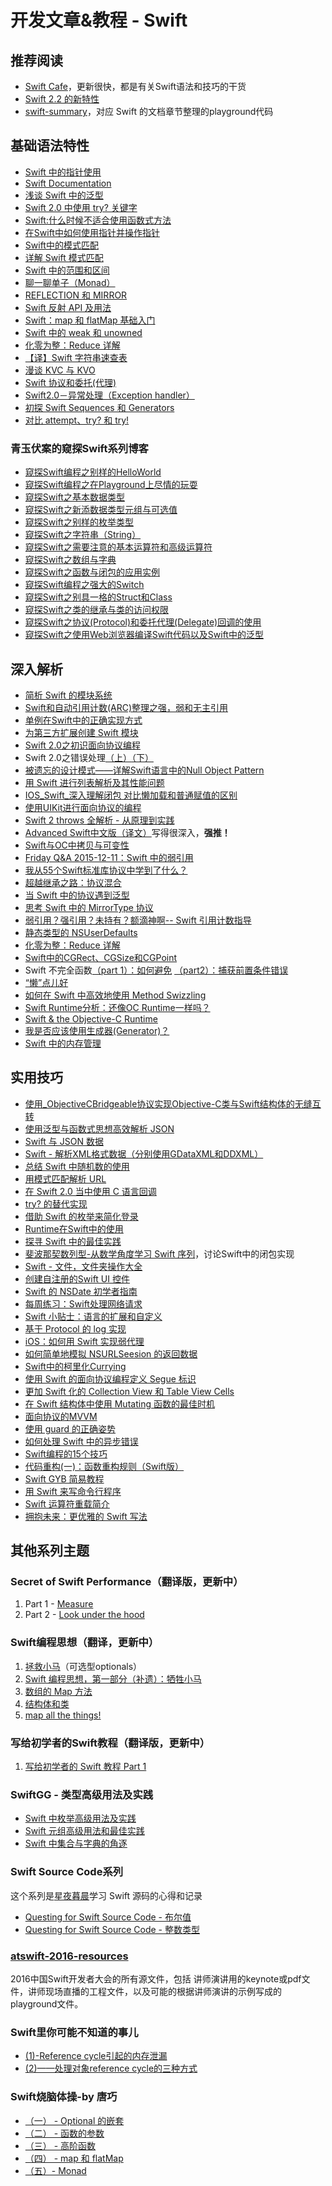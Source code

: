 # 开发文章&教程 - Swift
## 推荐阅读
- [Swift Cafe][1]，更新很快，都是有关Swift语法和技巧的干货
- [Swift 2.2 的新特性][2]
- [swift-summary][3]，对应 Swift 的文档章节整理的playground代码

## 基础语法特性
- [Swift 中的指针使用][4]
- [Swift Documentation][5]
- [浅谈 Swift 中的泛型][6]
- [Swift 2.0 中使用 try? 关键字][7]
- [Swift:什么时候不适合使用函数式方法][8]
- [在Swift中如何使用指针并操作指针][9]
- [Swift中的模式匹配][10]
- [详解 Swift 模式匹配][11]
- [Swift 中的范围和区间][12]
- [聊一聊单子（Monad）][13]
- [REFLECTION 和 MIRROR][14]
- [Swift 反射 API 及用法][15]
- [Swift：map 和 flatMap 基础入门][16]
- [Swift 中的 weak 和 unowned][17]
- [化零为整：Reduce 详解][18]
- [【译】Swift 字符串速查表][19]
- [漫谈 KVC 与 KVO][20]
- [Swift 协议和委托(代理)][21]
- [Swift2.0－异常处理（Exception handler）][22]
- [初探 Swift Sequences 和 Generators][23]
- [对比 attempt、try? 和 try!][24]

### 青玉伏案的窥探Swift系列博客
- [窥探Swift编程之别样的HelloWorld][25]
- [窥探Swift编程之在Playground上尽情的玩耍][26]
- [窥探Swift之基本数据类型][27]
- [窥探Swift之新添数据类型元组与可选值][28]
- [窥探Swift之别样的枚举类型][29]
- [窥探Swift之字符串（String）][30]
- [窥探Swift之需要注意的基本运算符和高级运算符][31]
- [窥探Swift之数组与字典][32]
- [窥探Swift之函数与闭包的应用实例][33]
- [窥探Swift编程之强大的Switch][34]
- [窥探Swift之别具一格的Struct和Class][35]
- [窥探Swift之类的继承与类的访问权限][36]
- [窥探Swift之协议(Protocol)和委托代理(Delegate)回调的使用][37]
- [窥探Swift之使用Web浏览器编译Swift代码以及Swift中的泛型][38]


## 深入解析
- [简析 Swift 的模块系统][39]
- [Swift和自动引用计数(ARC)整理之强，弱和无主引用][40]
- [单例在Swift中的正确实现方式][41]
- [为第三方扩展创建 Swift 模块][42]
- [Swift 2.0之初识面向协议编程][43]
- Swift 2.0之错误处理[（上）][44][（下）][45]
- [被遗忘的设计模式——详解Swift语言中的Null Object Pattern][46]
- [用 Swift 进行列表解析及其性能问题][47]
- [IOS\_Swift\_深入理解闭包 对比懒加载和普通赋值的区别][48]
- [使用UIKit进行面向协议的编程][49]
- [Swift 2 throws 全解析 - 从原理到实践][50]
- [Advanced Swift中文版（译文）][51]写得很深入，**强推！**
- [Swift与OC中拷贝与可变性][52]
- [Friday Q&A 2015-12-11：Swift 中的弱引用][53]
- [我从55个Swift标准库协议中学到了什么？][54]
- [超越继承之路：协议混合][55]
- [当 Swift 中的协议遇到泛型][56]
- [思考 Swift 中的 MirrorType 协议][57]
- [弱引用？强引用？未持有？额滴神啊-- Swift 引用计数指导][58]
- [静态类型的 NSUserDefaults][59]
- [化零为整：Reduce 详解][60]
- [Swift中的CGRect、CGSize和CGPoint][61]
- Swift 不完全函数[（part 1）：如何避免][62] [（part2）：捕获前置条件错误][63]
- [“懒”点儿好][64]
- [如何在 Swift 中高效地使用 Method Swizzling][65]
- [Swift Runtime分析：还像OC Runtime一样吗？][66]
- [Swift & the Objective-C Runtime][67]
- [我是否应该使用生成器(Generator)？][68]
- [Swift 中的内存管理][69]

## 实用技巧
- [使用\_ObjectiveCBridgeable协议实现Objective-C类与Swift结构体的无缝互转][70]
- [使用泛型与函数式思想高效解析 JSON][71]
- [Swift 与 JSON 数据][72]
- [Swift - 解析XML格式数据（分别使用GDataXML和DDXML）][73]
- [总结 Swift 中随机数的使用][74]
- [用模式匹配解析 URL][75]
- [在 Swift 2.0 当中使用 C 语言回调][76]
- [try? 的替代实现][77]
- [借助 Swift 的枚举来简化登录][78]
- [Runtime在Swift中的使用][79]
- [探寻 Swift 中的最佳实践][80]
- [斐波那契数列型-从数学角度学习 Swift 序列][81]，讨论Swift中的闭包实现
- [Swift - 文件，文件夹操作大全][82]
- [创建自注册的Swift UI 控件][83]
- [Swift 的 NSDate 初学者指南][84]
- [每周练习：Swift处理网络请求][85]
- [Swift 小贴士：语言的扩展和自定义][86]
- [基于 Protocol 的 log 实现][87]
- [iOS：如何用 Swift 实现弱代理][88]
- [如何简单地模拟 NSURLSeesion 的返回数据][89]
- [Swift中的柯里化Currying][90]
- [使用 Swift 的面向协议编程定义 Segue 标识][91]
- [更加 Swift 化的 Collection View 和 Table View Cells][92]
- [在 Swift 结构体中使用 Mutating 函数的最佳时机][93]
- [面向协议的MVVM][94]
- [使用 guard 的正确姿势][95]
- [如何处理 Swift 中的异步错误][96]
- [Swift编程的15个技巧][97]
- [代码重构(一)：函数重构规则（Swift版）][98]
- [Swift GYB 简易教程][99]
- [用 Swift 来写命令行程序][100]
- [Swift 运算符重载简介][101]
- [拥抱未来：更优雅的 Swift 写法][102]

## 其他系列主题
### Secret of Swift Performance（翻译版，更新中）
1. Part 1 - [Measure][103]
2. Part 2 - [Look under the hood][104]

### Swift编程思想（翻译，更新中）
1. [拯救小马][105]（可选型optionals）
2. [Swift 编程思想，第一部分（补遗）：牺牲小马][106]
2. [数组的 Map 方法][107]
3. [结构体和类][108]
1. [map all the things!][109]

### 写给初学者的Swift教程（翻译版，更新中）
1. [写给初学者的 Swift 教程 Part 1][110]

### SwiftGG - 类型高级用法及实践
- [Swift 中枚举高级用法及实践][111]
- [Swift 元组高级用法和最佳实践][112]
- [Swift 中集合与字典的角逐][113]

### Swift Source Code系列
这个系列是[星夜暮晨][114]学习 Swift 源码的心得和记录
- [Questing for Swift Source Code - 布尔值][115]
- [Questing for Swift Source Code -  整数类型][116]

### [atswift-2016-resources][117]
2016中国Swift开发者大会的所有源文件，包括 讲师演讲用的keynote或pdf文件，讲师现场直播的工程文件，以及可能的根据讲师演讲的示例写成的playground文件。

### Swift里你可能不知道的事儿
- [(1)-Reference cycle引起的内存泄漏][118]
- [(2)——处理对象reference cycle的三种方式][119]

### Swift烧脑体操-by 唐巧
- [（一） - Optional 的嵌套][120]
- [（二） - 函数的参数][121]
- [（三） - 高阶函数][122]
- [（四） - map 和 flatMap][123]
- [（五）- Monad][124]

[1]:	http://swiftcafe.io/ "Swift Cafe"
[2]:	http://chengway.in/swift-2-2-de-xin-te-xing/
[3]:	https://github.com/jakarmy/swift-summary "swift-summary"
[4]:	http://onevcat.com/2015/01/swift-pointer/
[5]:	http://nshipster.cn/swift-documentation/
[6]:	http://swift.gg/2015/09/16/swift-generics/ "浅谈 Swift 中的泛型"
[7]:	http://swift.gg/2015/08/31/swift-2-lets-try/ "Swift 2.0 中使用 try? 关键字"
[8]:	http://swift.gg/2015/08/28/swift_when_the_functional_approach_is_not_right/ "Swift:什么时候不适合使用函数式方法"
[9]:	https://github.com/icepy/_posts/issues/3
[10]:	http://swift.gg/2015/10/16/swift-pattern-matching/ "Swift中的模式匹配"
[11]:	http://swift.gg/2015/10/27/swift-pattern-matching-in-detail/ "详解 Swift 模式匹配"
[12]:	http://swift.gg/2015/10/26/swift-ranges-and-intervals/ "Swift 中的范围和区间"
[13]:	http://swift.gg/2015/10/30/lets-talk-about-monads/ "聊一聊单子（Monad）"
[14]:	http://swifter.tips/reflect/
[15]:	http://swift.gg/2015/11/23/swift-reflection-api-what-you-can-do/ "Swift 反射 API 及用法"
[16]:	http://swift.gg/2015/11/26/swift-map-and-flatmap/ "Swift：map 和 flatMap 基础入门"
[17]:	http://swift.gg/2015/12/02/swift-weak-and-unowned/ "Swift 中的 weak 和 unowned"
[18]:	http://swift.gg/2015/12/10/reduce-all-the-things/ "化零为整：Reduce 详解"
[19]:	http://www.cocoachina.com/swift/20151218/14746.html
[20]:	http://swiftcafe.io/2016/01/03/kvc/ "漫谈 KVC 与 KVO"
[21]:	http://www.cnblogs.com/xilanglang/p/5143613.html "Swift 协议和委托(代理)"
[22]:	http://www.cnblogs.com/GarveyCalvin/p/5081608.html "Swift2.0－异常处理（Exception handler）"
[23]:	http://swift.gg/2016/03/10/experimenting-with-swift-2-sequencetype-generatortype/ "初探 Swift Sequences 和 Generators"
[24]:	http://swift.gg/2016/04/15/swift-my-attempt-code-vs-try-and-try/ "对比 attempt、try? 和 try!"
[25]:	http://www.cnblogs.com/ludashi/p/4451207.html "窥探Swift编程之别样的HelloWorld"
[26]:	http://www.cnblogs.com/ludashi/p/4451481.html "窥探Swift编程之在Playground上尽情的玩耍"
[27]:	http://www.cnblogs.com/ludashi/p/4454496.html "窥探Swift之基本数据类型"
[28]:	http://www.cnblogs.com/ludashi/p/4711010.html "窥探Swift之新添数据类型元组与可选值"
[29]:	http://www.cnblogs.com/ludashi/p/4721158.html "窥探Swift之别样的枚举类型"
[30]:	http://www.cnblogs.com/ludashi/p/4725018.html "窥探Swift之字符串（String）"
[31]:	http://www.cnblogs.com/ludashi/p/4963036.html "窥探Swift之需要注意的基本运算符和高级运算符"
[32]:	http://www.cnblogs.com/ludashi/p/5006321.html "窥探Swift之数组与字典"
[33]:	http://www.cnblogs.com/ludashi/p/4968837.html "窥探Swift之函数与闭包的应用实例"
[34]:	http://www.cnblogs.com/ludashi/p/5033542.html "窥探Swift编程之强大的Switch"
[35]:	http://www.cnblogs.com/ludashi/p/5044196.html "窥探Swift之别具一格的Struct和Class"
[36]:	http://www.cnblogs.com/ludashi/p/5048831.html "窥探Swift之类的继承与类的访问权限"
[37]:	http://www.cnblogs.com/ludashi/p/5057858.html "窥探Swift之协议(Protocol)和委托代理(Delegate)回调的使用"
[38]:	http://www.cnblogs.com/ludashi/p/5066286.html "窥探Swift之使用Web浏览器编译Swift代码以及Swift中的泛型"
[39]:	http://www.cocoachina.com/industry/20140621/8904.html
[40]:	http://www.devtf.cn/?p=462
[41]:	http://www.devtf.cn/?p=937
[42]:	http://andelf.github.io/blog/2015/01/23/swift-3rd-library-install-as-swift-modules/
[43]:	http://www.swiftyper.com/Swift/introducing-protocol-oriented-programming-in-swift-2.html "Swift 2.0之初识面向协议编程"
[44]:	http://www.swiftyper.com/Swift/swift2_error_handling.html
[45]:	http://www.swiftyper.com/Swift/swift2_error_handling_part_2.html
[46]:	http://www.csdn.net/article/2015-11-17/2826234-null-object-pattern-in-swift
[47]:	http://swift.gg/2015/10/29/list-comprehensions-and-performance-with-swift/ "用 Swift 进行列表解析及其性能问题"
[48]:	http://blog.csdn.net/zimo2013/article/details/50073691 "IOS_Swift_深入理解闭包 对比懒加载和普通赋值的区别"
[49]:	http://www.cocoachina.com/ios/20151208/14581.html
[50]:	http://www.ibm.com/developerworks/cn/mobile/mo-cn-swift/index.html "Swift 2 throws 全解析 - 从原理到实践"
[51]:	http://www.jianshu.com/p/18744b078508 "Advanced Swift中文版"
[52]:	http://649395594.github.io/blog/2015/12/23/swiftyu-oczhong-kao-bei-yu-ke-bian-xing/ "Swift与OC中拷贝与可变性"
[53]:	http://swift.gg/2015/12/28/friday-qa-2015-12-11-swift-weak-references/ "Friday Q&A 2015-12-11：Swift 中的弱引用"
[54]:	http://www.cocoachina.com/swift/20160107/14868.html
[55]:	http://chengway.in/chao-yue-ji-cheng-zhi-lu-xie-yi-hun-he/
[56]:	http://chengway.in/dang-swift-zhong-de-fan-xing-yu-dao-xie-yi/
[57]:	http://segmentfault.com/a/1190000004388185 "思考 Swift 中的 MirrorType 协议"
[58]:	http://www.cocoachina.com/swift/20160202/15182.html
[59]:	http://swift.gg/2016/02/17/nsuserdefaults-static/ "静态类型的 NSUserDefaults"
[60]:	http://swift.gg/2015/12/10/reduce-all-the-things/ "化零为整：Reduce 详解"
[61]:	http://www.jianshu.com/p/da3c2c30e072 "Swift中的CGRect、CGSize和CGPoint"
[62]:	http://www.cocoachina.com/swift/20160321/15729.html
[63]:	http://www.cocoachina.com/swift/20160323/15751.html
[64]:	http://swift.gg/2016/03/25/being-lazy/ "“懒”点儿好"
[65]:	http://swift.gg/2016/03/29/effective-method-swizzling-with-swift/ "如何在 Swift 中高效地使用 Method Swizzling"
[66]:	http://mp.weixin.qq.com/s?__biz=MzA3ODg4MDk0Ng==&mid=403153173&idx=1&sn=c631f95b28a0eb4b842a9494e43a30e5
[67]:	http://nshipster.cn/swift-objc-runtime/ "Swift & the Objective-C Runtime"
[68]:	http://swift.gg/2016/04/14/should-i-be-using-a-generator-or-not/ "我是否应该使用生成器(Generator)？"
[69]:	http://forrestchang.github.io/2016/04/15/swift-arc-notes/
[70]:	http://southpeak.github.io/blog/2015/10/26/objectivecbridgeable-protocol-for-objectivec-class-and-swift-struct/
[71]:	http://codebuild.me/2015/09/14/efficient-json-in-swift-with-functional-concepts-and-generics/
[72]:	http://swiftcafe.io/2015/07/18/swift-json/
[73]:	http://www.hangge.com/blog/cache/detail_646.html
[74]:	http://www.cocoachina.com/swift/20151013/13624.html
[75]:	http://swift.gg/2015/09/15/urls-and-pattern-matching/
[76]:	http://swift.gg/2015/11/11/c-callbacks-in-swift/ "在 Swift 2.0 当中使用 C 语言回调"
[77]:	http://swift.gg/2015/10/13/alternatives-to-try-swiftlang/ "try? 的替代实现"
[78]:	https://realm.io/cn/news/david-east-simplifying-login-swift-enums/ "借助 Swift 的枚举来简化登录"
[79]:	https://github.com/icepy/_posts/issues/8
[80]:	https://realm.io/cn/news/gotocph-ash-furrow-best-practices-swift/ "探寻 Swift 中的最佳实践"
[81]:	http://swift.gg/2015/12/04/the-fibonacci-sequencetype/ "斐波那契数列型-从数学角度学习 Swift 序列"
[82]:	http://www.hangge.com/blog/cache/detail_527.html "Swift - 文件，文件夹操作大全"
[83]:	http://www.devtf.cn/?p=1162 "创建自注册的Swift UI 控件"
[84]:	http://swift.gg/2015/12/14/a-beginners-guide-to-nsdate-in-swift/ "Swift 的 NSDate 初学者指南"
[85]:	https://github.com/icepy/_posts/issues/10 "每周练习：Swift处理网络请求"
[86]:	http://www.cocoachina.com/swift/20151223/14774.html
[87]:	http://www.cocoachina.com/swift/20160118/14935.html
[88]:	http://swift.gg/2016/01/19/ios-weak-delegates-swift/ "iOS：如何用 Swift 实现弱代理"
[89]:	http://swift.gg/2016/01/22/an-easy-way-to-stub-nsurlsession/ "如何简单地模拟 NSURLSeesion 的返回数据"
[90]:	http://segmentfault.com/a/1190000004340919 "Swift中的柯里化Currying"
[91]:	http://swift.gg/2016/02/01/protocol-oriented-segue-identifiers-swift/ "使用 Swift 的面向协议编程定义 Segue 标识"
[92]:	http://swift.gg/2016/02/02/being-swifty-with-collection-view-and-table-view-cells/ "更加 Swift 化的 Collection View 和 Table View Cells"
[93]:	http://swift.gg/2016/02/06/when-to-use-mutating-functions-in-swift-structs/ "在 Swift 结构体中使用 Mutating 函数的最佳时机"
[94]:	http://liuduo.me/2015/12/13/pomvvm/ "面向协议的MVVM"
[95]:	http://swift.gg/2016/02/14/swift-guard-radix/ "使用 guard 的正确姿势"
[96]:	http://swift.gg/2016/02/16/async-errors/ "如何处理 Swift 中的异步错误"
[97]:	http://geek.csdn.net/news/detail/58593
[98]:	http://www.cnblogs.com/ludashi/p/5223241.html "代码重构(一)：函数重构规则（Swift版）"
[99]:	http://swift.gg/2016/03/04/a-short-swift-gyb-tutorial/ "Swift GYB 简易教程"
[100]:	http://swift.gg/2016/03/28/command-line-utilities-in-swift/ "用 Swift 来写命令行程序"
[101]:	http://swift.gg/2016/04/19/operator-overloading-swift/ "Swift 运算符重载简介"
[102]:	https://realm.io/cn/news/doios-daniel-steinberg-ready-for-the-future/ "拥抱未来：更优雅的 Swift 写法"
[103]:	http://southpeak.github.io/blog/2015/11/05/secret-of-swift-performance-part-1/
[104]:	http://southpeak.github.io/blog/2015/11/05/secret-of-swift-performance-part-2/
[105]:	http://swift.gg/2015/09/29/thinking-in-swift-1/ "Swift 编程思想，第一部分：拯救小马"
[106]:	http://swift.gg/2016/03/21/thinking-in-swift-1-addendum/ "Swift 编程思想，第一部分（补遗）：牺牲小马"
[107]:	http://swift.gg/2015/10/09/thinking-in-swift-2/ "Swift 编程思想，第二部分：数组的 Map 方法"
[108]:	http://alisoftware.github.io/swift/2015/10/03/thinking-in-swift-3/ "Swift编程思想第三部分：结构体和类"
[109]:	http://swift.gg/2015/10/22/thinking-in-swift-4/ "Swift 编程思想 Part 4：map all the things!"
[110]:	http://swift.gg/2015/11/13/swift-tutorial-for-beginners-part-1/ "写给初学者的 Swift 教程 Part 1"
[111]:	http://swift.gg/2015/11/20/advanced-practical-enum-examples/ "Swift 中枚举高级用法及实践"
[112]:	http://swift.gg/2015/10/10/tuples-swift-advanced-usage-best-practices/ "Swift 元组高级用法和最佳实践"
[113]:	http://swift.gg/2016/01/20/sets-vs-dictionaries-smackdown-in-swiftlang/ "Swift 中集合与字典的角逐"
[114]:	http://www.jianshu.com/users/ef1058d2d851 "星夜暮晨"
[115]:	http://www.jianshu.com/p/217510b270f1 "Questing for Swift Source Code - 布尔值"
[116]:	http://www.jianshu.com/p/ae67b4d37159 "Questing for Swift Source Code -  整数类型"
[117]:	https://github.com/atConf/atswift-2016-resources "atswift-2016-resources"
[118]:	http://segmentfault.com/a/1190000004331260 "Swift里你可能不知道的事儿(1)-Reference cycle引起的内存泄漏"
[119]:	http://segmentfault.com/a/1190000004345727 "Swift里你可能不知道的事儿(2)——处理对象reference cycle的三种方式"
[120]:	http://www.infoq.com/cn/articles/swift-brain-gym-optional
[121]:	http://www.infoq.com/cn/articles/swift-brain-gym-arguments?utm_campaign=rightbar_v2&utm_source=infoq&utm_medium=articles_link&utm_content=link_text "Swift 烧脑体操（二） - 函数的参数"
[122]:	http://www.infoq.com/cn/articles/swift-brain-gym-high-order-function?utm_campaign=rightbar_v2&utm_source=infoq&utm_medium=articles_link&utm_content=link_text "Swift 烧脑体操（三） - 高阶函数"
[123]:	http://www.infoq.com/cn/articles/swift-brain-gym-map-and-flatmap?utm_campaign=rightbar_v2&utm_source=infoq&utm_medium=articles_link&utm_content=link_text "Swift 烧脑体操（四） - map 和 flatMap"
[124]:	http://www.infoq.com/cn/articles/swift-brain-gym-monad?utm_campaign=rightbar_v2&utm_source=infoq&utm_medium=articles_link&utm_content=link_text "Swift 烧脑体操（五）- Monad"